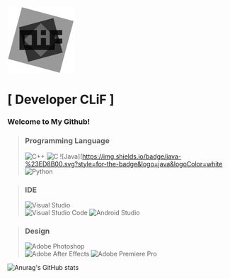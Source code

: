 <img src="Images/CLiF_Transparent.png" width="30%" height="30%">
   
# [ Developer CLiF ]
   
### Welcome to My Github!
   
> ### Programming Language
> ![C++](https://img.shields.io/badge/c++-%2300599C.svg?style=for-the-badge&logo=c%2B%2B&logoColor=white)
> ![C](https://img.shields.io/badge/c-%2300599C.svg?style=for-the-badge&logo=c&logoColor=white) ![Java](https://img.shields.io/badge/java-%23ED8B00.svg?style=for-the-badge&logo=java&logoColor=white ![Python](https://img.shields.io/badge/python-3670A0?style=for-the-badge&logo=python&logoColor=ffdd54)
     
> ### IDE
> ![Visual Studio](https://img.shields.io/badge/Visual%20Studio-5C2D91.svg?style=for-the-badge&logo=visual-studio&logoColor=white)   
> ![Visual Studio Code](https://img.shields.io/badge/Visual%20Studio%20Code-0078d7.svg?style=for-the-badge&logo=visual-studio-code&logoColor=white) ![Android Studio](https://img.shields.io/badge/Android%20Studio-3DDC84.svg?style=for-the-badge&logo=android-studio&logoColor=white)
      
> ### Design
> ![Adobe Photoshop](https://img.shields.io/badge/adobe%20photoshop-%2331A8FF.svg?style=for-the-badge&logo=adobe%20photoshop&logoColor=white)   
> ![Adobe After Effects](https://img.shields.io/badge/Adobe%20After%20Effects-9999FF.svg?style=for-the-badge&logo=Adobe%20After%20Effects&logoColor=white) ![Adobe Premiere Pro](https://img.shields.io/badge/Adobe%20Premiere%20Pro-9999FF.svg?style=for-the-badge&logo=Adobe%20Premiere%20Pro&logoColor=white)   
   
![Anurag's GitHub stats](https://github-readme-stats.vercel.app/api?username=CLiF-1593&show_icons=true&theme=dark)
